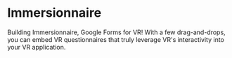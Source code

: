 # Immersionnaire
Building Immersionnaire, Google Forms for VR! With a few drag-and-drops, you can embed VR questionnaires that truly leverage VR's interactivity into your VR application.
